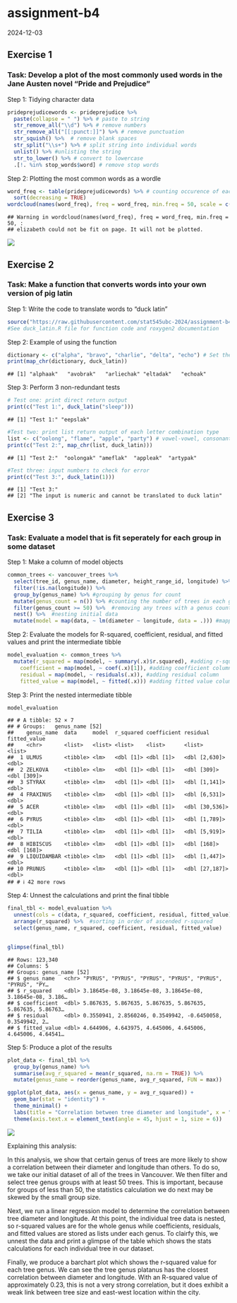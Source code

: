 assignment-b4
================
2024-12-03

## Exercise 1

### Task: Develop a plot of the most commonly used words in the Jane Austen novel “Pride and Prejudice”

Step 1: Tidying character data

``` r
prideprejudicewords <- prideprejudice %>% 
  paste(collapse = " ") %>% # paste to string
  str_remove_all("\\d") %>% # remove numbers 
  str_remove_all("[[:punct:]]") %>% # remove punctuation
  str_squish() %>%  # remove blank spaces
  str_split("\\s+") %>% # split string into individual words
  unlist() %>% #unlisting the string
  str_to_lower() %>% # convert to lowercase
  .[!. %in% stop_words$word] # remove stop words
```

Step 2: Plotting the most common words as a wordle

``` r
word_freq <- table(prideprejudicewords) %>% # counting occurence of each word
  sort(decreasing = TRUE)
wordcloud(names(word_freq), freq = word_freq, min.freq = 50, scale = c(3, 1)) # plotting wordcloud based on frequency
```

    ## Warning in wordcloud(names(word_freq), freq = word_freq, min.freq = 50, :
    ## elizabeth could not be fit on page. It will not be plotted.

![](assignment-b4_files/figure-gfm/unnamed-chunk-2-1.png)<!-- -->

## Exercise 2

### Task: Make a function that converts words into your own version of pig latin

Step 1: Write the code to translate words to “duck latin”

``` r
source("https://raw.githubusercontent.com/stat545ubc-2024/assignment-b4-kjm6/main/R/duck_latin.R")
#See duck_latin.R file for function code and roxygen2 documentation
```

Step 2: Example of using the function

``` r
dictionary <- c("alpha", "bravo", "charlie", "delta", "echo") # Set the list of words to translate
print(map_chr(dictionary, duck_latin))
```

    ## [1] "alphaak"   "avobrak"   "arliechak" "eltadak"   "echoak"

Step 3: Perform 3 non-redundant tests

``` r
# Test one: print direct return output
print(c("Test 1:", duck_latin("sleep")))
```

    ## [1] "Test 1:" "eepslak"

``` r
#Test two: print list return output of each letter combination type
list <- c("oolong", "flame", "apple", "party") # vowel-vowel, consonant-consonant, vowel-consonant, and consonant-vowel
print(c("Test 2:", map_chr(list, duck_latin)))
```

    ## [1] "Test 2:"  "oolongak" "ameflak"  "appleak"  "artypak"

``` r
#Test three: input numbers to check for error
print(c("Test 3:", duck_latin(1)))
```

    ## [1] "Test 3:"                                                    
    ## [2] "The input is numeric and cannot be translated to duck latin"

## Exercise 3

### Task: Evaluate a model that is fit seperately for each group in some dataset

Step 1: Make a column of model objects

``` r
common_trees <- vancouver_trees %>%
  select(tree_id, genus_name, diameter, height_range_id, longitude) %>% #selecting columns that will be used
  filter(!is.na(longitude)) %>% 
  group_by(genus_name) %>% #grouping by genus for count
  mutate(genus_count = n()) %>% #counting the number of trees in each genus
  filter(genus_count >= 50) %>%  #removing any trees with a genus count less than 50
  nest() %>%  #nesting initial data
  mutate(model = map(data, ~ lm(diameter ~ longitude, data = .))) #mapping linear regression model of diameter and longitude
```

Step 2: Evaluate the models for R-squared, coefficient, residual, and
fitted values and print the intermediate tibble

``` r
model_evaluation <- common_trees %>%
  mutate(r_squared = map(model, ~ summary(.x)$r.squared), #adding r-squared column
    coefficient = map(model, ~ coef(.x)[1]), #adding coefficient column
    residual = map(model, ~ residuals(.x)), #adding residual column
    fitted_value = map(model, ~ fitted(.x))) #adding fitted value column
```

Step 3: Print the nested intermediate tibble

``` r
model_evaluation
```

    ## # A tibble: 52 × 7
    ## # Groups:   genus_name [52]
    ##    genus_name  data     model  r_squared coefficient residual       fitted_value
    ##    <chr>       <list>   <list> <list>    <list>      <list>         <list>      
    ##  1 ULMUS       <tibble> <lm>   <dbl [1]> <dbl [1]>   <dbl [2,630]>  <dbl>       
    ##  2 ZELKOVA     <tibble> <lm>   <dbl [1]> <dbl [1]>   <dbl [309]>    <dbl [309]> 
    ##  3 STYRAX      <tibble> <lm>   <dbl [1]> <dbl [1]>   <dbl [1,141]>  <dbl>       
    ##  4 FRAXINUS    <tibble> <lm>   <dbl [1]> <dbl [1]>   <dbl [6,531]>  <dbl>       
    ##  5 ACER        <tibble> <lm>   <dbl [1]> <dbl [1]>   <dbl [30,536]> <dbl>       
    ##  6 PYRUS       <tibble> <lm>   <dbl [1]> <dbl [1]>   <dbl [1,789]>  <dbl>       
    ##  7 TILIA       <tibble> <lm>   <dbl [1]> <dbl [1]>   <dbl [5,919]>  <dbl>       
    ##  8 HIBISCUS    <tibble> <lm>   <dbl [1]> <dbl [1]>   <dbl [168]>    <dbl [168]> 
    ##  9 LIQUIDAMBAR <tibble> <lm>   <dbl [1]> <dbl [1]>   <dbl [1,447]>  <dbl>       
    ## 10 PRUNUS      <tibble> <lm>   <dbl [1]> <dbl [1]>   <dbl [27,187]> <dbl>       
    ## # ℹ 42 more rows

Step 4: Unnest the calculations and print the final tibble

``` r
final_tbl <- model_evaluation %>% 
  unnest(cols = c(data, r_squared, coefficient, residual, fitted_value)) %>% #unnesting columns
  arrange(r_squared) %>%  #sorting in order of ascended r-squared
  select(genus_name, r_squared, coefficient, residual, fitted_value)


glimpse(final_tbl)
```

    ## Rows: 123,340
    ## Columns: 5
    ## Groups: genus_name [52]
    ## $ genus_name   <chr> "PYRUS", "PYRUS", "PYRUS", "PYRUS", "PYRUS", "PYRUS", "PY…
    ## $ r_squared    <dbl> 3.18645e-08, 3.18645e-08, 3.18645e-08, 3.18645e-08, 3.186…
    ## $ coefficient  <dbl> 5.867635, 5.867635, 5.867635, 5.867635, 5.867635, 5.86763…
    ## $ residual     <dbl> 0.3550941, 2.8560246, 0.3549942, -0.6450058, 0.3549942, 2…
    ## $ fitted_value <dbl> 4.644906, 4.643975, 4.645006, 4.645006, 4.645006, 4.64541…

Step 5: Produce a plot of the results

``` r
plot_data <- final_tbl %>%
  group_by(genus_name) %>%
  summarise(avg_r_squared = mean(r_squared, na.rm = TRUE)) %>%
  mutate(genus_name = reorder(genus_name, avg_r_squared, FUN = max))

ggplot(plot_data, aes(x = genus_name, y = avg_r_squared)) +
  geom_bar(stat = "identity") +
  theme_minimal() +
  labs(title = "Correlation between tree diameter and longitude", x = "Tree Genus", y = "R-squared Correlation") +
  theme(axis.text.x = element_text(angle = 45, hjust = 1, size = 6))
```

![](assignment-b4_files/figure-gfm/unnamed-chunk-10-1.png)<!-- -->

Explaining this analysis:

In this analysis, we show that certain genus of trees are more likely to
show a correlation between their diameter and longitude than others. To
do so, we take our initial dataset of all of the trees in Vancouver. We
then filter and select tree genus groups with at least 50 trees. This is
important, because for groups of less than 50, the statistics
calculation we do next may be skewed by the small group size.

Next, we run a linear regression model to determine the correlation
between tree diameter and longitude. At this point, the individual tree
data is nested, so r-squared values are for the whole genus while
coefficients, residuals, and fitted values are stored as lists under
each genus. To clairfy this, we unnest the data and print a glimpse of
the table which shows the stats calculations for each individual tree in
our dataset.

Finally, we produce a barchart plot which shows the r-squared value for
each tree genus. We can see the tree genus platanus has the closest
correlation between diameter and longitude. With an R-squared value of
approximately 0.23, this is not a very strong correlation, but it does
exhibit a weak link between tree size and east-west location within the
city.

